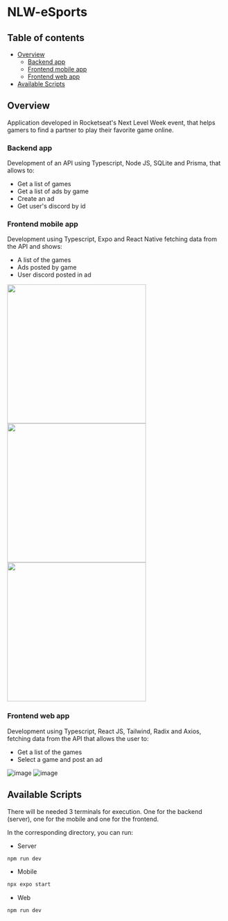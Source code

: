 # NLW-eSports

## Table of contents

- [Overview](#overview)
  - [Backend app](#backend-app)
  - [Frontend mobile app](#frontend-mobile-app)
  - [Frontend web app](#frontend-web-app)
 - [Available Scripts](#available-scripts)
  
## Overview

Application developed in Rocketseat's Next Level Week event, that helps gamers to find a partner to play their favorite game online.

 ### Backend app
 
Development of an API using Typescript, Node JS, SQLite and Prisma, that allows to:
- Get a list of games
- Get a list of ads by game
- Create an ad
- Get user's discord by id

 ### Frontend mobile app

Development using Typescript, Expo and React Native fetching data from the API and shows:
  - A list of the games
  - Ads posted by game
  - User discord posted in ad
  
  <img src="https://user-images.githubusercontent.com/91629999/192654683-cb3ab6a3-e794-4b46-9a32-0b882796e927.jpeg" width="320"/> <img src="https://user-images.githubusercontent.com/91629999/192654758-fd7c8d24-4bd9-49d8-b05c-2e8e034af7fa.jpeg" width="320"/>  <img src="https://user-images.githubusercontent.com/91629999/192654813-0492cd9f-1522-4b4a-b865-715dba89146c.jpeg" width="320"/>


 ### Frontend web app
 
Development using Typescript, React JS, Tailwind, Radix and Axios, fetching data from the API that allows the user to:
  - Get a list of the games
  - Select a game and post an ad
  
  ![image](https://user-images.githubusercontent.com/91629999/192654952-084e4672-b9ec-480c-bf09-4863ffd50d75.png)
  ![image](https://user-images.githubusercontent.com/91629999/192654993-930a4030-b04e-4b84-9732-34f1ecc86180.png)

## Available Scripts

There will be needed 3 terminals for execution. One for the backend (server), one for the mobile and one for the frontend.

In the corresponding directory, you can run:

   - Server
   ```sh
   npm run dev
   ```
   
   - Mobile
   ```sh
   npx expo start
   ```
   
   - Web
   ```sh
   npm run dev
   ```



  




